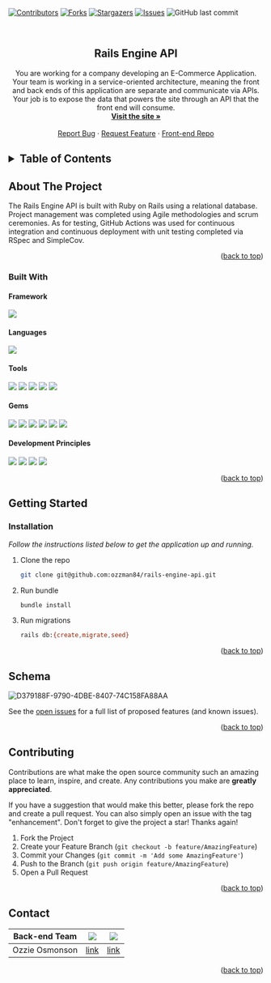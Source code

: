 <!-- PROJECT SHIELDS -->
[![Contributors][contributors-shield]][contributors-url]
[![Forks][forks-shield]][forks-url]
[![Stargazers][stars-shield]][stars-url]
[![Issues][issues-shield]][issues-url]
![GitHub last commit](https://img.shields.io/github/last-commit/ozzman84/rails-engine-api)

<!-- PROJECT LOGO -->
<br />
<div align="center">

  <h2 align="center">Rails Engine API</h2>

  <p align="center">
  You are working for a company developing an E-Commerce Application. Your team is working in a service-oriented architecture, meaning the front and back ends of this application are separate and communicate via APIs. Your job is to expose the data that powers the site through an API that the front end will consume.
    <br />
    <a href="#"><strong>Visit the site »</strong></a>
    <br />
    <br />
    <a href="https://github.com/ozzman84/rails-engine-api/issues">Report Bug</a>
    ·
    <a href="https://github.com/ozzman84/rails-engine-api/issues">Request Feature</a>
    ·
    <a href="#">Front-end Repo</a>
  </p>
</div>

<!-- TABLE OF CONTENTS -->
<h2><details>
  <summary>Table of Contents</summary>
  <ol>
    <li>
      <a href="#about-the-project">About The Project</a>
      <ul>
        <li><a href="#built-with">Built With</a></li>
      </ul>
    </li>
    <li>
      <a href="#getting-started">Getting Started</a>
      <ul>
        <li><a href="#installation">Installation</a></li>
      </ul>
    </li>
    <li><a href="#deployment">Deployment</a></li>
    <li><a href="#roadmap">Roadmap</a></li>
    <li><a href="#contributing">Contributing</a></li>
    <li><a href="#contact">Contact</a></li>
  </ol>
</details><h2/>


<!-- ABOUT THE PROJECT -->
## About The Project
  <p>
    The Rails Engine API is built with Ruby on Rails using a relational database. Project management was completed using Agile methodologies and scrum ceremonies. As for testing, GitHub Actions was used for continuous integration and continuous deployment with unit testing completed via RSpec and SimpleCov.  
  </p>

<p align="right">(<a href="#top">back to top</a>)</p>


### Built With
#### Framework
<p>
  <img src="https://img.shields.io/badge/Ruby%20On%20Rails-b81818.svg?&style=flat&logo=rubyonrails&logoColor=white" />
</p>

#### Languages
<p>
  <img src="https://img.shields.io/badge/Ruby-CC0000.svg?&style=flaste&logo=ruby&logoColor=white" />
  <!-- <img src="https://img.shields.io/badge/-GraphQL-E10098??style=flat&logo=appveyor&logo=graphql&logoColor=white" -->
</p>

#### Tools
<p>
  <img src="https://img.shields.io/badge/Atom-66595C.svg?&style=flaste&logo=atom&logoColor=white" />
  <img src="https://img.shields.io/badge/Git-F05032.svg?&style=flaste&logo=git&logoColor=white" />
  <img src="https://img.shields.io/badge/GitHub-181717.svg?&style=flaste&logo=github&logoColor=white" />
  <img src="https://img.shields.io/badge/Heroku-430098.svg?&style=flaste&logo=heroku&logoColor=white" />
  <img src="https://img.shields.io/badge/PostgreSQL-4169E1.svg?&style=flaste&logo=postgresql&logoColor=white" />

</p>

#### Gems
<p>
  <img src="https://img.shields.io/badge/rspec-b81818.svg?&style=flaste&logo=rubygems&logoColor=white" />
  <img src="https://img.shields.io/badge/pry-b81818.svg?&style=flaste&logo=rubygems&logoColor=white" />  
  <img src="https://img.shields.io/badge/simplecov-b81818.svg?&style=flaste&logo=rubygems&logoColor=white" />  
  <img src="https://img.shields.io/badge/rubocop-b81818.svg?&style=flaste&logo=rubygems&logoColor=white" />
  <img src="https://img.shields.io/badge/shoulda--matchers-b81818.svg?&style=flaste&logo=rubygems&logoColor=white" />
  <img src="https://img.shields.io/badge/geocoder-b81818.svg?&style=flaste&logo=rubygems&logoColor=white" /> </br>
</p>

#### Development Principles
<p>
  <img src="https://img.shields.io/badge/OOP-b81818.svg?&style=flaste&logo=OOP&logoColor=white" />
  <img src="https://img.shields.io/badge/TDD-b87818.svg?&style=flaste&logo=TDD&logoColor=white" />
  <img src="https://img.shields.io/badge/MVC-b8b018.svg?&style=flaste&logo=MVC&logoColor=white" />
  <img src="https://img.shields.io/badge/REST-33b818.svg?&style=flaste&logo=REST&logoColor=white" />
</p>


<p align="right">(<a href="#top">back to top</a>)</p>



<!-- GETTING STARTED -->
## Getting Started

### Installation

_Follow the instructions listed below to get the application up and running._

1. Clone the repo
   ```sh
   git clone git@github.com:ozzman84/rails-engine-api.git
   ```
2. Run bundle
   ```sh
   bundle install
   ```
3. Run migrations
   ```sh
   rails db:{create,migrate,seed}
   ```

<p align="right">(<a href="#top">back to top</a>)</p>

<!-- SCHEMA -->
## Schema

![D379188F-9790-4DBE-8407-74C158FA88AA](https://user-images.githubusercontent.com/57572826/155251248-bc337e84-189e-41fd-a4ba-fade2d0b8729.jpeg)


<!-- QUERY/RESPONSE -->
<!-- ## Query/Response -->

See the [open issues](https://github.com/ozzman84/rails-engine-api/issues) for a full list of proposed features (and known issues).

<p align="right">(<a href="#top">back to top</a>)</p>


<!-- CONTRIBUTING -->
## Contributing

Contributions are what make the open source community such an amazing place to learn, inspire, and create. Any contributions you make are **greatly appreciated**.

If you have a suggestion that would make this better, please fork the repo and create a pull request. You can also simply open an issue with the tag "enhancement".
Don't forget to give the project a star! Thanks again!

1. Fork the Project
2. Create your Feature Branch (`git checkout -b feature/AmazingFeature`)
3. Commit your Changes (`git commit -m 'Add some AmazingFeature'`)
4. Push to the Branch (`git push origin feature/AmazingFeature`)
5. Open a Pull Request

<p align="right">(<a href="#top">back to top</a>)</p>

<!-- CONTACT -->
## Contact
<center>

| Back-end Team  |<img src="https://img.shields.io/badge/LinkedIn-0077B5??style=flat&logo=appveyor&logo=linkedin&logoColor=white" />|<img src="https://img.shields.io/badge/GitHub-100000??style=flat&logo=appveyor&logo=github&logoColor=white" />|
| :-------------:| :-------------------------------------------------:|:------------------------------------:|
| Ozzie Osmonson | [link](https://www.linkedin.com/in/ozzie-osmonson/)|[link](https://github.com/ozzman84)   |

<center/>

<p align="right">(<a href="#top">back to top</a>)</p>

<!-- MARKDOWN LINKS & IMAGES -->
<!-- https://www.markdownguide.org/basic-syntax/#reference-style-links -->
[contributors-shield]: https://img.shields.io/github/contributors/ozzman84/rails-engine-api.svg??style=flat&logo=appveyor
[contributors-url]: https://github.com/ozzman84/rails-engine-api/graphs/contributors
[forks-shield]: https://img.shields.io/github/forks/ozzman84/Best-README-Template.svg??style=flat&logo=appveyor
[forks-url]: https://github.com/ozzman84/rails-engine-api/network/members
[stars-shield]: https://img.shields.io/github/stars/ozzman84/rails-engine-api.svg??style=flat&logo=appveyor
[stars-url]: https://github.com/ozzman84/rails-engine-api/stargazers
[issues-shield]: https://img.shields.io/github/issues/ozzman84/rails-engine-api.svg??style=flat&logo=appveyor
[issues-url]: https://github.com/ozzman84/rails-engine-api/issues
[license-shield]: https://img.shields.io/github/license/ozzman84/rails-engine-api.svg??style=flat&logo=appveyor
[product-screenshot]: images/screenshot.png
